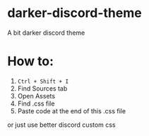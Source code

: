 # darker-discord-theme
A bit darker discord theme

# How to:

1) `Ctrl + Shift + I`
2) Find Sources tab
3) Open Assets
4) Find .css file
5) Paste code at the end of this .css file

or just use better discord custom css

